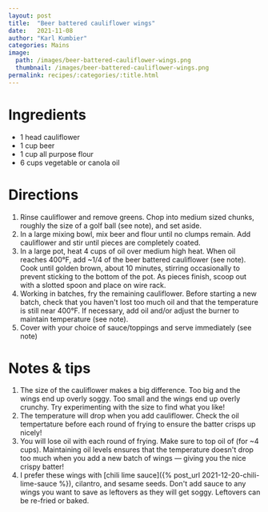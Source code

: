 ```yaml
---
layout: post
title:  "Beer battered cauliflower wings"
date:   2021-11-08
author: "Karl Kumbier"
categories: Mains
image:
  path: /images/beer-battered-cauliflower-wings.png
  thumbnail: /images/beer-battered-cauliflower-wings.png
permalink: recipes/:categories/:title.html
---
```


# Ingredients

* 1 head cauliflower
* 1 cup beer
* 1 cup all purpose flour
* 6 cups vegetable or canola oil

# Directions

1. Rinse cauliflower and remove greens. Chop into medium sized
   chunks, roughly the size of a golf ball (see note), and set aside.
2. In a large mixing bowl, mix beer and flour until no clumps remain. Add
   cauliflower and stir until pieces are completely coated.
3. In a large pot, heat 4 cups of oil over medium high heat. When oil reaches 400°F, add
   ~1/4 of the beer battered cauliflower (see note). Cook until golden brown,
about 10 minutes, stirring occasionally to prevent sticking to the bottom of the
pot. As pieces finish, scoop out with a slotted spoon and place on
wire rack.  
4. Working in batches, fry the remaining cauliflower. Before starting a new
   batch, check that you haven't lost too much oil and that the temperature is
still near 400°F. If necessary, add oil and/or adjust the burner to maintain
temperature (see note).  
5. Cover with your choice of sauce/toppings and serve immediately (see note)

# Notes & tips

1. The size of the cauliflower makes a big difference. Too big and the wings end
   up overly soggy. Too small and the wings end up overly crunchy. Try
experimenting with the size to find what you like!
2. The temperature will drop when you add cauliflower. Check the oil
   tempertature before each round of frying to ensure the batter crisps up
nicely!
3. You will lose oil with each round of frying. Make sure to top oil of (for ~4
   cups). Maintaining oil levels ensures that the temperature doesn't drop too
much when you add a new batch of wings — giving you the nice crispy batter!
4. I prefer these wings with [chili lime sauce]({% post_url
   2021-12-20-chili-lime-sauce %}), cilantro, and sesame seeds. Don't add sauce
to any wings you want to save as leftovers as they will get soggy. Leftovers can
be re-fried or baked. 
